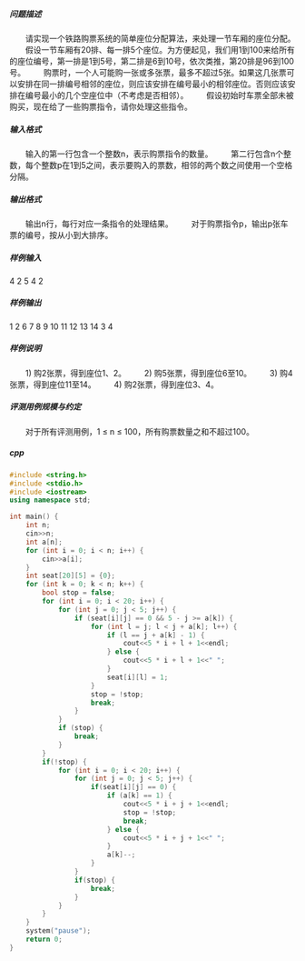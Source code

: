 ##### 问题描述
　　请实现一个铁路购票系统的简单座位分配算法，来处理一节车厢的座位分配。
　　假设一节车厢有20排、每一排5个座位。为方便起见，我们用1到100来给所有的座位编号，第一排是1到5号，第二排是6到10号，依次类推，第20排是96到100号。
　　购票时，一个人可能购一张或多张票，最多不超过5张。如果这几张票可以安排在同一排编号相邻的座位，则应该安排在编号最小的相邻座位。否则应该安排在编号最小的几个空座位中（不考虑是否相邻）。
　　假设初始时车票全部未被购买，现在给了一些购票指令，请你处理这些指令。
##### 输入格式
　　输入的第一行包含一个整数n，表示购票指令的数量。
　　第二行包含n个整数，每个整数p在1到5之间，表示要购入的票数，相邻的两个数之间使用一个空格分隔。
##### 输出格式
　　输出n行，每行对应一条指令的处理结果。
　　对于购票指令p，输出p张车票的编号，按从小到大排序。
##### 样例输入
4
2 5 4 2
##### 样例输出
1 2
6 7 8 9 10
11 12 13 14
3 4
##### 样例说明
　　1) 购2张票，得到座位1、2。
　　2) 购5张票，得到座位6至10。
　　3) 购4张票，得到座位11至14。
　　4) 购2张票，得到座位3、4。
##### 评测用例规模与约定
　　对于所有评测用例，1 ≤ n ≤ 100，所有购票数量之和不超过100。
##### cpp
```c++
#include <string.h>
#include <stdio.h>
#include <iostream>
using namespace std;

int main() {
    int n;
    cin>>n;
    int a[n];
    for (int i = 0; i < n; i++) {
        cin>>a[i];
    }
    int seat[20][5] = {0};
    for (int k = 0; k < n; k++) {
        bool stop = false;
        for (int i = 0; i < 20; i++) {
            for (int j = 0; j < 5; j++) {
                if (seat[i][j] == 0 && 5 - j >= a[k]) {
                    for (int l = j; l < j + a[k]; l++) {
                        if (l == j + a[k] - 1) {
                            cout<<5 * i + l + 1<<endl;
                        } else {
                            cout<<5 * i + l + 1<<" ";
                        }
                        seat[i][l] = 1;
                    }
                    stop = !stop;
                    break;
                }
            }
            if (stop) {
                break;
            }
        }
        if(!stop) {
            for (int i = 0; i < 20; i++) {
                for (int j = 0; j < 5; j++) {
                    if(seat[i][j] == 0) {
                        if (a[k] == 1) {
                            cout<<5 * i + j + 1<<endl;
                            stop = !stop;
                            break;
                        } else {
                            cout<<5 * i + j + 1<<" ";
                        }
                        a[k]--;
                    }
                }
                if(stop) {
                    break;
                }
            }
        }
    }
    system("pause");
    return 0;
}
```